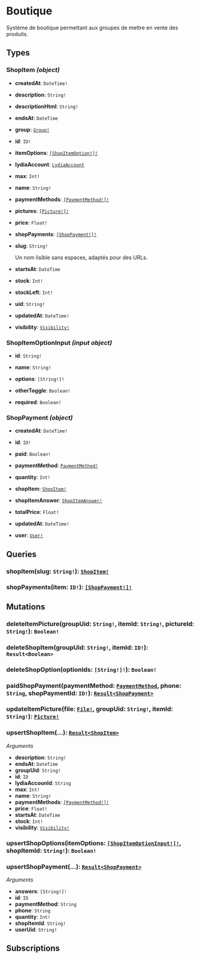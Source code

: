 # Boutique
<html><head></head><body>
<p>Système de boutique permettant aux groupes de mettre en vente des produits.</p></body></html>

## Types





### ShopItem *(object)*


- **createdAt**: `DateTime!`
  
  
  
  
  
- **description**: `String!`
  
  
  
  
  
- **descriptionHtml**: `String!`
  
  
  
  
  
- **endsAt**: `DateTime`
  
  
  
  
  
- **group**: [`Group!`](./groups.md#group-object)
  
  
  
  
  
- **id**: `ID!`
  
  
  
  
  
- **itemOptions**: [`[ShopItemOption!]!`](./shop.md#shopitemoption-object)
  
  
  
  
  
- **lydiaAccount**: [`LydiaAccount`](./payments.md#lydiaaccount-object)
  
  
  
  
  
- **max**: `Int!`
  
  
  
  
  
- **name**: `String!`
  
  
  
  
  
- **paymentMethods**: [`[PaymentMethod!]!`](./payments.md#paymentmethod-enum)
  
  
  
  
  
- **pictures**: [`[Picture!]!`](./shop.md#picture-object)
  
  
  
  
  
- **price**: `Float!`
  
  
  
  
  
- **shopPayments**: [`[ShopPayment!]!`](./shop.md#shoppayment-object)
  
  
  
  
  
- **slug**: `String!`
  
  Un nom lisible sans espaces, adaptés pour des URLs.
  
  
  
- **startsAt**: `DateTime`
  
  
  
  
  
- **stock**: `Int!`
  
  
  
  
  
- **stockLeft**: `Int!`
  
  
  
  
  
- **uid**: `String!`
  
  
  
  
  
- **updatedAt**: `DateTime!`
  
  
  
  
  
- **visibility**: [`Visibility!`](./global.md#visibility-enum)
  
  
  
  
  



### ShopItemOptionInput *(input object)*


- **id**: `String!`
  
  
  
  
  
- **name**: `String!`
  
  
  
  
  
- **options**: `[String!]!`
  
  
  
  
  
- **otherToggle**: `Boolean!`
  
  
  
  
  
- **required**: `Boolean!`
  
  
  
  
  

### ShopPayment *(object)*


- **createdAt**: `DateTime!`
  
  
  
  
  
- **id**: `ID!`
  
  
  
  
  
- **paid**: `Boolean!`
  
  
  
  
  
- **paymentMethod**: [`PaymentMethod!`](./payments.md#paymentmethod-enum)
  
  
  
  
  
- **quantity**: `Int!`
  
  
  
  
  
- **shopItem**: [`ShopItem!`](./shop.md#shopitem-object)
  
  
  
  
  
- **shopItemAnswer**: [`ShopItemAnswer!`](./shop.md#shopitemanswer-object)
  
  
  
  
  
- **totalPrice**: `Float!`
  
  
  
  
  
- **updatedAt**: `DateTime!`
  
  
  
  
  
- **user**: [`User!`](./users.md#user-object)
  
  
  
  
  

## Queries
### shopItem(slug: `String!`): [`ShopItem!`](./shop.md#shopitem-object)





### shopPayments(item: `ID!`): [`[ShopPayment!]!`](./shop.md#shoppayment-object)





## Mutations
### deleteItemPicture(groupUid: `String!`, itemId: `String!`, pictureId: `String!`): `Boolean!`





### deleteShopItem(groupUid: `String!`, itemId: `ID!`): `Result<Boolean>`





### deleteShopOption(optionIds: `[String!]!`): `Boolean!`





### paidShopPayment(paymentMethod: [`PaymentMethod`](./payments.md#paymentmethod-enum), phone: `String`, shopPaymentId: `ID!`): [`Result<ShopPayment>`](./shop.md#shoppayment-object)





### updateItemPicture(file: [`File!`](./global.md#file-scalar), groupUid: `String!`, itemId: `String!`): [`Picture!`](./shop.md#picture-object)





### upsertShopItem(...): [`Result<ShopItem>`](./shop.md#shopitem-object)



*Arguments*

- **description**: `String!`
- **endsAt**: `DateTime`
- **groupUid**: `String!`
- **id**: `ID`
- **lydiaAccounId**: `String`
- **max**: `Int!`
- **name**: `String!`
- **paymentMethods**: [`[PaymentMethod!]!`](./payments.md#paymentmethod-enum)
- **price**: `Float!`
- **startsAt**: `DateTime`
- **stock**: `Int!`
- **visibility**: [`Visibility!`](./global.md#visibility-enum)


### upsertShopOptions(itemOptions: [`[ShopItemOptionInput!]!`](./shop.md#shopitemoptioninput-input-object), shopItemId: `String!`): `Boolean!`





### upsertShopPayment(...): [`Result<ShopPayment>`](./shop.md#shoppayment-object)



*Arguments*

- **answers**: `[String!]!`
- **id**: `ID`
- **paymentMethod**: `String`
- **phone**: `String`
- **quantity**: `Int!`
- **shopItemId**: `String!`
- **userUid**: `String!`


## Subscriptions